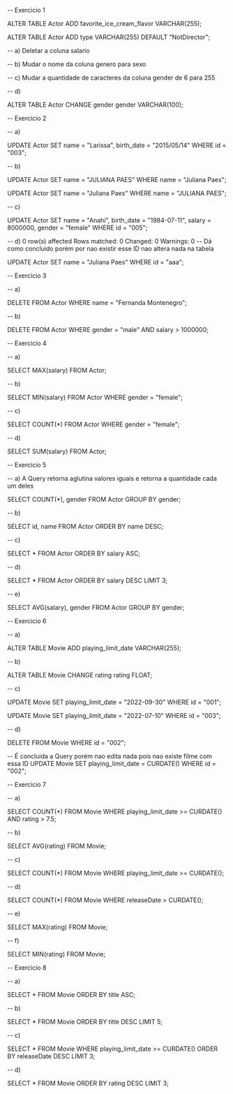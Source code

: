 -- Exercicio 1

ALTER TABLE Actor ADD favorite_ice_cream_flavor VARCHAR(255);

ALTER TABLE Actor ADD type VARCHAR(255) DEFAULT "NotDirector";

-- a) Deletar a coluna salario

-- b) Mudar o nome da coluna genero para sexo

-- c) Mudar a quantidade de caracteres da coluna gender de 6 para 255

-- d)

ALTER TABLE Actor CHANGE gender gender VARCHAR(100);

-- Exercicio 2

-- a)

UPDATE Actor
SET name = "Larissa", birth_date = "2015/05/14"
WHERE id = "003";

-- b)

UPDATE Actor
SET name = "JULIANA PAES"
WHERE name = "Juliana Paes";

UPDATE Actor
SET name = "Juliana Paes"
WHERE name = "JULIANA PAES";

-- c)

UPDATE Actor
SET 
	name = "Anahi",
	birth_date = "1984-07-11",
	salary = 8000000,
	gender = "female"
WHERE id = "005";

-- d) 0 row(s) affected Rows matched: 0  Changed: 0  Warnings: 0
-- Dá como concluido porém por nao existir esse ID nao altera nada na tabela 

UPDATE Actor
SET name = "Juliana Paes"
WHERE id = "aaa";

-- Exercicio 3

-- a)

DELETE FROM Actor WHERE name = "Fernanda Montenegro";

-- b) 

DELETE FROM Actor WHERE gender = "male" AND salary > 1000000;

-- Exercicio 4

-- a)

SELECT MAX(salary) FROM Actor;

-- b)

SELECT MIN(salary) FROM Actor WHERE gender = "female";

-- c)

SELECT COUNT(*) FROM Actor WHERE gender = "female";

-- d) 

SELECT SUM(salary) FROM Actor;

-- Exercicio 5

-- a) A Query retorna aglutina valores iguais e retorna a quantidade cada um deles

SELECT COUNT(*), gender
FROM Actor
GROUP BY gender;

-- b)

SELECT id, name
FROM Actor
ORDER BY name DESC;

-- c) 

SELECT * FROM Actor
ORDER BY salary ASC;

-- d)

SELECT * FROM Actor
ORDER BY salary DESC LIMIT 3;

-- e)

SELECT AVG(salary), gender
FROM Actor
GROUP BY gender;

-- Exercicio 6

-- a)

ALTER TABLE Movie ADD playing_limit_date VARCHAR(255);

-- b)

ALTER TABLE Movie CHANGE rating rating FLOAT;

-- c)

UPDATE Movie
SET playing_limit_date = "2022-09-30"
WHERE id = "001";

UPDATE Movie
SET playing_limit_date = "2022-07-10"
WHERE id = "003";

-- d)

DELETE FROM Movie WHERE id = "002";

-- É concluida a Query porém nao edita nada pois nao existe filme com essa ID
UPDATE Movie
SET playing_limit_date = CURDATE()
WHERE id = "002";

-- Exercicio 7

-- a)

SELECT COUNT(*) FROM Movie
WHERE playing_limit_date >= CURDATE() AND rating > 7.5;

-- b)

SELECT AVG(rating)
FROM Movie;

-- c)

SELECT COUNT(*) FROM Movie
WHERE playing_limit_date >= CURDATE();

-- d)

SELECT COUNT(*) FROM Movie
WHERE releaseDate > CURDATE();

-- e)

SELECT MAX(rating) FROM Movie;

-- f)

SELECT MIN(rating) FROM Movie;

-- Exercicio 8

-- a)

SELECT * FROM Movie 
ORDER BY title ASC; 

-- b)

SELECT * FROM Movie 
ORDER BY title DESC
LIMIT 5;

-- c) 

SELECT * FROM Movie
WHERE playing_limit_date >= CURDATE()
ORDER BY releaseDate DESC
LIMIT 3;

-- d)

SELECT * FROM Movie
ORDER BY rating DESC
LIMIT 3;